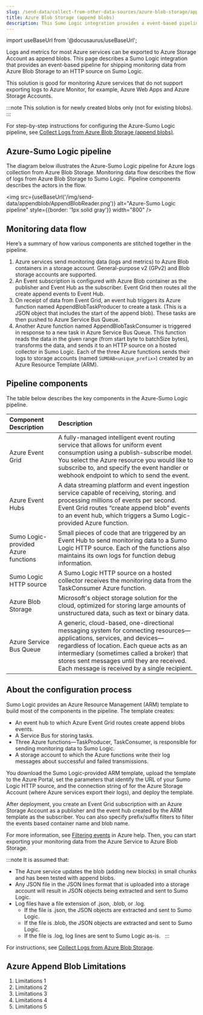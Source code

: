 ```yaml
---
slug: /send-data/collect-from-other-data-sources/azure-blob-storage/append-blob
title: Azure Blob Storage (append blobs)
description: This Sumo Logic integration provides a event-based pipeline for shipping monitoring data from Azure Blob Storage to an HTTP source on Sumo Logic.
---
```

import useBaseUrl from '@docusaurus/useBaseUrl';

Logs and metrics for most Azure services can be exported to Azure Storage Account as append blobs. This page describes a Sumo Logic integration that provides an event-based pipeline for shipping monitoring data from Azure Blob Storage to an HTTP source on Sumo Logic. 

This solution is good for monitoring Azure services that do not support exporting logs to Azure Monitor, for example, Azure Web Apps and Azure Storage Accounts.

:::note
This solution is for newly created blobs only (not for existing blobs). 
:::

For step-by-step instructions for configuring the Azure-Sumo Logic pipeline, see [Collect Logs from Azure Blob Storage (append blobs)](/docs/send-data/collect-from-other-data-sources/azure-blob-storage/append-blob/collect-logs).

## Azure-Sumo Logic pipeline

The diagram below illustrates the Azure-Sumo Logic pipeline for Azure logs collection from Azure Blob Storage. Monitoring data flow describes the flow of logs from Azure Blob Storage to Sumo Logic.  Pipeline components describes the actors in the flow.

<img src={useBaseUrl('/img/send-data/appendblob/AppendBlobReader.png')} alt="Azure-Sumo Logic pipeline" style={{border: '1px solid gray'}} width="800" />

## Monitoring data flow

Here’s a summary of how various components are stitched together in the pipeline.

1. Azure services send monitoring data (logs and metrics) to Azure Blob containers in a storage account. General-purpose v2 (GPv2) and Blob storage accounts are supported.
1. An Event subscription is configured with Azure Blob container as the publisher and Event Hub as the subscriber. Event Grid then routes all the create append events to Event Hub. 
1. On receipt of data from Event Grid, an event hub triggers its Azure function named AppendBlobTaskProducer to create a task. (This is a JSON object that includes the start of the append blob). These tasks are then pushed to Azure Service Bus Queue.
1. Another Azure function named AppendBlobTaskConsumer is triggered in response to a new task in Azure Service Bus Queue. This function reads the data in the given range (from start byte to batchSize bytes), transforms the data, and sends it to an HTTP source on a hosted collector in Sumo Logic. Each of the three Azure functions sends their logs to storage accounts (named `SUMOAB<unique_prefix>`) created by an Azure Resource Template (ARM).

## Pipeline components

The table below describes the key components in the Azure-Sumo Logic pipeline.

| Component Description     | Description |
|:--|:--|
| Azure Event Grid | A fully-managed intelligent event routing service that allows for uniform event consumption using a publish-subscribe model. You select the Azure resource you would like to subscribe to, and specify the event handler or webhook endpoint to which to send the event.  |
| Azure Event Hubs | A data streaming platform and event ingestion service capable of receiving, storing. and processing millions of events per second. Event Grid routes “create append blob” events to an event hub, which triggers a Sumo Logic-provided Azure function. |
| Sumo Logic-provided Azure functions | Small pieces of code that are triggered by an Event Hub to send monitoring data to a Sumo Logic HTTP source. Each of the functions also maintains its own logs for function debug information. |
| Sumo Logic HTTP source | A Sumo Logic HTTP source on a hosted collector receives the monitoring data from the TaskConsumer Azure function.  |
| Azure Blob Storage | Microsoft's object storage solution for the cloud, optimized for storing large amounts of unstructured data, such as text or binary data. |
| Azure Service Bus Queue | A generic, cloud-based, one-directional messaging system for connecting resources—applications, services, and devices—regardless of location. Each queue acts as an intermediary (sometimes called a broker) that stores sent messages until they are received. Each message is received by a single recipient. |

## About the configuration process

 Sumo Logic provides an Azure Resource Management (ARM) template to build most of the components in the pipeline. The template creates: 

* An event hub to which Azure Event Grid routes create append blobs events. 
* A Service Bus for storing tasks.
* Three Azure functions—TaskProducer, TaskConsumer, is responsible for sending monitoring data to Sumo Logic.
* A storage account to which the Azure functions write their log messages about successful and failed transmissions.

You download the Sumo Logic-provided ARM template, upload the template to the Azure Portal, set the parameters that identify the URL of your Sumo Logic HTTP source, and the connection string of for the Azure Storage Account (where Azure services export their logs), and deploy the template.

After deployment, you create an Event Grid subscription with an Azure Storage Account as a publisher and the event hub created by the ARM template as the subscriber. You can also specify prefix/suffix filters to filter the events based container name and blob name.

For more information, see [Filtering events](https://docs.microsoft.com/en-us/azure/storage/blobs/storage-blob-event-overview#filtering-events) in Azure help. Then, you can start exporting your monitoring data from the Azure Service to Azure Blob Storage.   

:::note
It is assumed that:

* The Azure service updates the blob (adding new blocks) in small chunks and has been tested with append blobs.
* Any JSON file in the JSON lines format that is uploaded into a storage account will result in JSON objects being extracted and sent to Sumo Logic.
* Log files have a file extension of .json, .blob, or .log.
  * If the file is .json, the JSON objects are extracted and sent to Sumo Logic.
  * If the file is .blob, the JSON objects are extracted and sent to Sumo Logic.
  * If the file is .log, log lines are sent to Sumo Logic as-is.  
:::

For instructions, see [Collect Logs from Azure Blob Storage](/docs/send-data/collect-from-other-data-sources/azure-blob-storage/append-blob/collect-logs).

## Azure Append Blob Limitations

1. Limitations 1
1. Limitations 2
1. Limitations 3
1. Limitations 4
1. Limitations 5